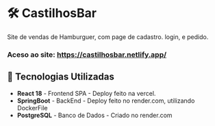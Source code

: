 # 🛠️ CastilhosBar

Site de vendas de Hamburguer, com page de cadastro. login, e pedido.

### Aceso ao site:  https://castilhosbar.netlify.app/

## 📌 Tecnologias Utilizadas

-  **React 18**    - Frontend SPA  - Deploy feito na vercel.
-  **SpringBoot**  - BackEnd       - Deploy feito no render.com, utilizando DockerFile
-  **PostgreSQL**  - Banco de Dados - Criado no render.com



